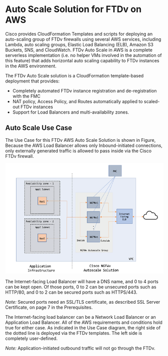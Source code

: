 # Auto Scale Solution for FTDv on AWS

Cisco provides CloudFormation Templates and scripts for deploying an auto-scaling group of FTDv firewalls
using several AWS services, including Lambda, auto scaling groups, Elastic Load Balancing (ELB), Amazon
S3 Buckets, SNS, and CloudWatch.
FTDv Auto Scale in AWS is a complete serverless implementation (i.e. no helper VMs involved in the
automation of this feature) that adds horizontal auto scaling capability to FTDv instances in the AWS
environment.

The FTDv Auto Scale solution is a CloudFormation template-based deployment that provides:<br>
* Completely automated FTDv instance registration and de-registration with the FMC
* NAT policy, Access Policy, and Routes automatically applied to scaled-out FTDv instances
* Support for Load Balancers and multi-availability zones.

## Auto Scale Use Case

The Use Case for this FTDv AWS Auto Scale Solution is shown in Figure,  Because the AWS Load Balancer allows only Inbound-initiated connections, only
externally generated traffic is allowed to pass inside via the Cisco FTDv firewall. 

![Autoscale Use Case Diagram](dia.PNG)

The Internet-facing Load Balancer will have a DNS name, and 0 to 4 ports can be kept open. Of those ports, 0 to 2 can be unsecured ports such as HTTP/80, and 0 to 2 can be secured ports such as HTTPS/443.

*Note:* Secured ports need an SSL/TLS certificate, as described SSL Server Certificate, on page 7 in the Prerequisites.

The Internet-facing load balancer can be a Network Load Balancer or an Application Load Balancer. All of
the AWS requirements and conditions hold true for either case. As indicated in the Use Case diagram, the right side of the dotted line is deployed via the FTDv templates. The left side is completely user-defined.

*Note:* Application-initiated outbound traffic will not go through the FTDv.
